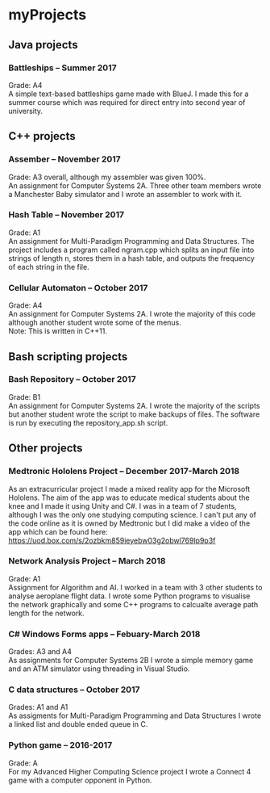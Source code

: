 # myProjects

## Java projects
### Battleships – Summer 2017
Grade: A4  
A simple text-based battleships game made with BlueJ. I made this for a summer course which was required for direct entry into second year of university.

## C++ projects
### Assember – November 2017
Grade: A3 overall, although my assembler was given 100%.  
An assignment for Computer Systems 2A. Three other team members wrote a Manchester Baby simulator and I wrote an assembler to work with it.

### Hash Table – November 2017
Grade: A1  
An assignment for Multi-Paradigm Programming and Data Structures. The project includes a program called ngram.cpp which splits an input file into strings of length n, stores them in a hash table, and outputs the frequency of each string in the file.

### Cellular Automaton – October 2017
Grade: A4  
An assignment for Computer Systems 2A. I wrote the majority of this code although another student wrote some of the menus.  
Note: This is written in C++11.

## Bash scripting projects
### Bash Repository – October 2017
Grade: B1  
An assignment for Computer Systems 2A. I wrote the majority of the scripts but another student wrote the script to make backups of files. The software is run by executing the repository_app.sh script.

## Other projects
### Medtronic Hololens Project – December 2017-March 2018
As an extracurricular project I made a mixed reality app for the Microsoft Hololens. The aim of the app was to educate medical students about the knee and I made it using Unity and C#. I was in a team of 7 students, although I was the only one studying computing science. I can't put any of the code online as it is owned by Medtronic but I did make a video of the app which can be found here: https://uod.box.com/s/2ozbkm859ieyebw03g2obwl769lp9p3f

### Network Analysis Project – March 2018
Grade: A1  
Assignment for Algorithm and AI. I worked in a team with 3 other students to analyse aeroplane flight data. I wrote some Python programs to visualise the network graphically and some C++ programs to calcualte average path length for the network.

### C# Windows Forms apps – Febuary-March 2018
Grades: A3 and A4  
As assignments for Computer Systems 2B I wrote a simple memory game and an ATM simulator using threading in Visual Studio.

### C data structures – October 2017
Grades: A1 and A1  
As assigments for Multi-Paradigm Programming and Data Structures I wrote a linked list and double ended queue in C.

### Python game – 2016-2017
Grade: A  
For my Advanced Higher Computing Science project I wrote a Connect 4 game with a computer opponent in Python.
